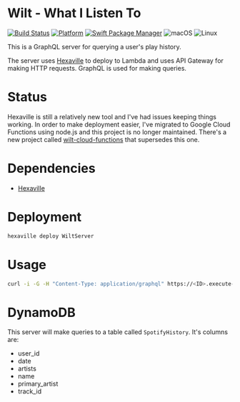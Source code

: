 # Wilt - What I Listen To

[![Build Status](https://travis-ci.org/oliveroneill/WiltServer.svg?branch=master)](https://travis-ci.org/oliveroneill/WiltServer)
[![Platform](https://img.shields.io/badge/Swift-4.1-orange.svg)](https://img.shields.io/badge/Swift-4.1-orange.svg)
[![Swift Package Manager](https://img.shields.io/badge/spm-compatible-brightgreen.svg?style=flat)](https://swift.org/package-manager)
![macOS](https://img.shields.io/badge/os-macOS-green.svg?style=flat)
![Linux](https://img.shields.io/badge/os-linux-green.svg?style=flat)

This is a GraphQL server for querying a user's play history.

The server uses [Hexaville](https://github.com/noppoMan/Hexaville) to deploy
to Lambda and uses API Gateway for making HTTP requests. GraphQL is used for
making queries.

# Status
Hexaville is still a relatively new tool and I've had issues keeping things
working. In order to make deployment easier, I've migrated to Google Cloud
Functions using node.js and this project is no longer maintained. There's a new
project called
[wilt-cloud-functions](https://github.com/oliveroneill/wilt-cloud-functions)
that supersedes this one.

# Dependencies
- [Hexaville](https://github.com/noppoMan/Hexaville)

# Deployment
```bash
hexaville deploy WiltServer
```

# Usage
```bash
curl -i -G -H "Content-Type: application/graphql" https://<ID>.execute-api.<REGION>.amazonaws.com/staging/ --data-urlencode 'query={ history(userId: "<USER-ID>") { userId date primaryArtist name artists trackId } }'
```

# DynamoDB
This server will make queries to a table called `SpotifyHistory`. It's
columns are:
- user_id
- date
- artists
- name
- primary_artist
- track_id
